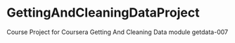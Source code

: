 GettingAndCleaningDataProject
=============================

Course Project for Coursera Getting And Cleaning Data module getdata-007
